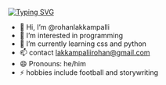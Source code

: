 <a href="https://git.io/typing-svg"><img src="https://readme-typing-svg.herokuapp.com?font=cursive+Code&pause=1000&width=435&lines=hello+.I+am+rohan+lakkampalli" alt="Typing SVG" /></a>
- 👋 Hi, I’m @rohanlakkampalli
- 👀 I’m interested in programming
- 🌱 I’m currently learning css and python
- 📫 contact lakkampaliirohan@gmail.com
- 😄 Pronouns: he/him
- ⚡ hobbies include football and storywriting

